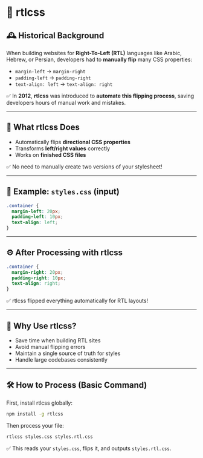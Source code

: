 # 📘 rtlcss

## 🕰️ Historical Background

When building websites for **Right-To-Left (RTL)** languages like Arabic, Hebrew, or Persian, developers had to **manually flip** many CSS properties:

- `margin-left` → `margin-right`
- `padding-left` → `padding-right`
- `text-align: left` → `text-align: right`

✅ In **2012**, **rtlcss** was introduced to **automate this flipping process**, saving developers hours of manual work and mistakes.

---

## 📌 What rtlcss Does

- Automatically flips **directional CSS properties**
- Transforms **left/right values** correctly
- Works on **finished CSS files**

✅ No need to manually create two versions of your stylesheet!

---

## 📄 Example: `styles.css` (input)

```css
.container {
  margin-left: 20px;
  padding-left: 10px;
  text-align: left;
}
```

---

## ⚙️ After Processing with rtlcss

```css
.container {
  margin-right: 20px;
  padding-right: 10px;
  text-align: right;
}
```

✅ rtlcss flipped everything automatically for RTL layouts!

---

## 💬 Why Use rtlcss?

- Save time when building RTL sites
- Avoid manual flipping errors
- Maintain a single source of truth for styles
- Handle large codebases consistently

---

## 🛠 How to Process (Basic Command)

First, install rtlcss globally:

```bash
npm install -g rtlcss
```

Then process your file:

```bash
rtlcss styles.css styles.rtl.css
```

✅ This reads your `styles.css`, flips it, and outputs `styles.rtl.css`.
